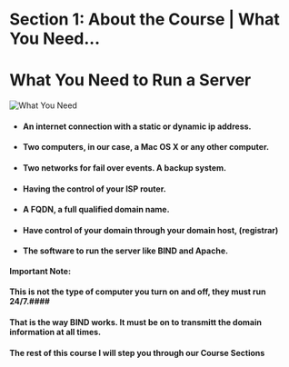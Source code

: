 # Section 1: About the Course | What You Need...

# What You Need to Run a Server

![What You Need]({{site.baseurl}}/img/what-you-need-1280x640.png)

 - #### An internet connection with a static or dynamic ip address.
 
 - #### Two computers, in our case, a Mac OS X or any other computer.
 
 - #### Two networks for fail over events. A backup system.
 
 - #### Having the control of your ISP router.
 
 - #### A FQDN, a full qualified domain name.
 
 - #### Have control of your domain through your domain host, (registrar)
 
 - #### The software to run the server like BIND and Apache.
 
 **Important Note:**
 
 #### This is not the type of computer you turn on and off, they must run 24/7.####
 
 #### That is the way BIND works. It must be on to transmitt the domain information at all times.

 #### The rest of this course I will step you through our Course Sections
